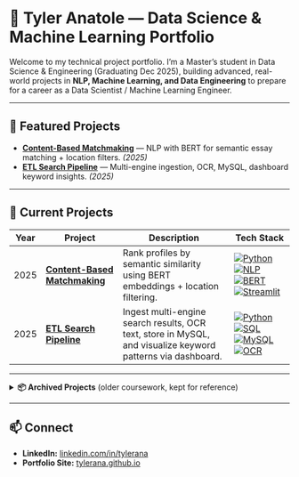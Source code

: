 # 📂 Tyler Anatole — Data Science & Machine Learning Portfolio

Welcome to my technical project portfolio. I’m a Master’s student in Data Science & Engineering (Graduating Dec 2025), building advanced, real-world projects in **NLP, Machine Learning, and Data Engineering** to prepare for a career as a Data Scientist / Machine Learning Engineer.

---

## 🚀 Featured Projects
- **[Content-Based Matchmaking](https://github.com/tylerana/data-science-dating-project)** — NLP with BERT for semantic essay matching + location filters. *(2025)*
- **[ETL Search Pipeline](https://github.com/tylerana/data-engineering-final)** — Multi-engine ingestion, OCR, MySQL, dashboard keyword insights. *(2025)*

---

## 📌 Current Projects
| Year | Project | Description | Tech Stack |
|------|---------|-------------|------------|
| 2025 | **[Content-Based Matchmaking](https://github.com/tylerana/data-science-dating-project)** | Rank profiles by semantic similarity using BERT embeddings + location filtering. | [![Python](https://img.shields.io/badge/Python-3776AB?logo=python&logoColor=white)](https://www.python.org/) [![NLP](https://img.shields.io/badge/NLP-FF6F00?logo=apache-airflow&logoColor=white)]() [![BERT](https://img.shields.io/badge/BERT-FFDD00?logo=google&logoColor=black)](https://github.com/google-research/bert) [![Streamlit](https://img.shields.io/badge/Streamlit-FF4B4B?logo=streamlit&logoColor=white)](https://streamlit.io/) |
| 2025 | **[ETL Search Pipeline](https://github.com/tylerana/data-engineering-final)** | Ingest multi-engine search results, OCR text, store in MySQL, and visualize keyword patterns via dashboard. | [![Python](https://img.shields.io/badge/Python-3776AB?logo=python&logoColor=white)](https://www.python.org/) [![SQL](https://img.shields.io/badge/SQL-336791?logo=postgresql&logoColor=white)]() [![MySQL](https://img.shields.io/badge/MySQL-4479A1?logo=mysql&logoColor=white)](https://www.mysql.com/) [![OCR](https://img.shields.io/badge/OCR-FF6F00?logo=tesseract&logoColor=white)]() |

---

<details>
  <summary><b>📦 Archived Projects</b> (older coursework, kept for reference)</summary>

| Year | Project | Description | Tech Stack |
|------|---------|-------------|------------|
| 2021 | [Analyzing Borrower Risk](archive/Analyzing%20Borrowers'%20Risk) | Analyzed if marital status and children affect loan default risk. | [![pandas](https://img.shields.io/badge/pandas-150458?logo=pandas&logoColor=white)](https://pandas.pydata.org/) |
| 2021 | [Crankshaft List Analyst](archive/Crankshaft%20List%20Analyst) | Identified factors influencing used car prices. | [![pandas](https://img.shields.io/badge/pandas-150458?logo=pandas&logoColor=white)](https://pandas.pydata.org/) [![NumPy](https://img.shields.io/badge/NumPy-013243?logo=numpy&logoColor=white)](https://numpy.org/) [![Matplotlib](https://img.shields.io/badge/Matplotlib-11557c?logo=plotly&logoColor=white)](https://matplotlib.org/) |
| 2021 | [Ice Videogame Analyst](archive/Ice%20Videogame%20Analyst) | Found patterns predicting game success for ad targeting. | [![pandas](https://img.shields.io/badge/pandas-150458?logo=pandas&logoColor=white)](https://pandas.pydata.org/) [![Matplotlib](https://img.shields.io/badge/Matplotlib-11557c?logo=plotly&logoColor=white)](https://matplotlib.org/) [![NumPy](https://img.shields.io/badge/NumPy-013243?logo=numpy&logoColor=white)](https://numpy.org/) [![SciPy](https://img.shields.io/badge/SciPy-8CAAE6?logo=scipy&logoColor=white)](https://scipy.org/) |
| 2021 | [Telecom Plans ML Model](archive/Megaline%20Analyst%20Machine%20Learning%20Project) | Recommended plan upgrades based on usage data. | [![pandas](https://img.shields.io/badge/pandas-150458?logo=pandas&logoColor=white)](https://pandas.pydata.org/) [![Matplotlib](https://img.shields.io/badge/Matplotlib-11557c?logo=plotly&logoColor=white)](https://matplotlib.org/) [![NumPy](https://img.shields.io/badge/NumPy-013243?logo=numpy&logoColor=white)](https://numpy.org/) [![scikit-learn](https://img.shields.io/badge/scikit--learn-F7931E?logo=scikit-learn&logoColor=white)](https://scikit-learn.org/stable/) |
| 2021 | [Beta Bank Customers](archive/Beta%20Bank%20Customers) | Churn prediction model with focus on F1 score. | [![pandas](https://img.shields.io/badge/pandas-150458?logo=pandas&logoColor=white)](https://pandas.pydata.org/) [![NumPy](https://img.shields.io/badge/NumPy-013243?logo=numpy&logoColor=white)](https://numpy.org/) [![scikit-learn](https://img.shields.io/badge/scikit--learn-F7931E?logo=scikit-learn&logoColor=white)](https://scikit-learn.org/stable/) |
| 2021 | [Oil Well Model](archive/Oil%20Well%20Model) | Chose most profitable oil region + bootstrap risk analysis. | [![pandas](https://img.shields.io/badge/pandas-150458?logo=pandas&logoColor=white)](https://pandas.pydata.org/) [![NumPy](https://img.shields.io/badge/NumPy-013243?logo=numpy&logoColor=white)](https://numpy.org/) [![SciPy](https://img.shields.io/badge/SciPy-8CAAE6?logo=scipy&logoColor=white)](https://scipy.org/) [![scikit-learn](https://img.shields.io/badge/scikit--learn-F7931E?logo=scikit-learn&logoColor=white)](https://scikit-learn.org/stable/) [![Matplotlib](https://img.shields.io/badge/Matplotlib-11557c?logo=plotly&logoColor=white)](https://matplotlib.org/) |
| 2021 | [IMDB Sentiment Analysis](archive/IMDB%20Sentiment%20Analysis) | Detected negative movie reviews from IMDB. | [![TensorFlow](https://img.shields.io/badge/TensorFlow-FF6F00?logo=tensorflow&logoColor=white)](https://www.tensorflow.org/) [![scikit-learn](https://img.shields.io/badge/scikit--learn-F7931E?logo=scikit-learn&logoColor=white)](https://scikit-learn.org/stable/) [![Matplotlib](https://img.shields.io/badge/Matplotlib-11557c?logo=plotly&logoColor=white)](https://matplotlib.org/) [![Seaborn](https://img.shields.io/badge/Seaborn-6f7592?logo=python&logoColor=white)](https://seaborn.pydata.org/) [![LightGBM](https://img.shields.io/badge/LightGBM-9ACD32?logo=lightgbm&logoColor=white)](https://lightgbm.readthedocs.io/) [![NLTK](https://img.shields.io/badge/NLTK-008080?logo=python&logoColor=white)](https://www.nltk.org/) [![spaCy](https://img.shields.io/badge/spaCy-09A3D5?logo=python&logoColor=white)](https://spacy.io/) |
| 2021 | [Time Series Cab Fare Prediction](archive/Timeseries%20Cab%20Fare%20Prediction) | Predicted hourly taxi demand for driver optimization. | [![Python](https://img.shields.io/badge/Python-3776AB?logo=python&logoColor=white)](https://www.python.org/) [![scikit-learn](https://img.shields.io/badge/scikit--learn-F7931E?logo=scikit-learn&logoColor=white)](https://scikit-learn.org/stable/) |
| 2021 | [Customer Age Detection](archive/Customer%20Age%20Detection%20Project) | CNN to verify age for alcohol law compliance. | [![Python](https://img.shields.io/badge/Python-3776AB?logo=python&logoColor=white)](https://www.python.org/) [![Keras](https://img.shields.io/badge/Keras-D00000?logo=keras&logoColor=white)](https://keras.io/) [![Computer Vision](https://img.shields.io/badge/Computer%20Vision-8E44AD?logo=opencv&logoColor=white)](https://opencv.org/) |

</details>

---

## 📫 Connect
- **LinkedIn:** [linkedin.com/in/tylerana](https://linkedin.com/in/tylerana)
- **Portfolio Site:** [tylerana.github.io](https://tylerana.github.io)
